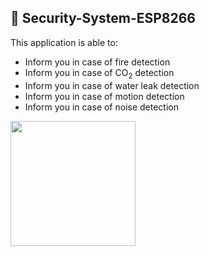 <h2>📱 Security-System-ESP8266</h2>
<p>This application is able to:</p>
<ul>
<li>Inform you in case of fire detection</li>
<li>Inform you in case of CO<sub>2</sub> detection</li>
<li>Inform you in case of water leak detection</li>
<li>Inform you in case of motion detection</li>
<li>Inform you in case of noise detection</li>
</ul>
<img src = "https://user-images.githubusercontent.com/92042731/271980535-207fdb36-7d49-45e3-81ee-11d5627b43a0.jpg " width="200px">
